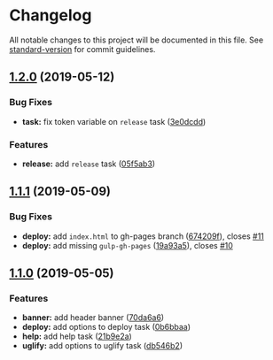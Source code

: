 # Changelog

All notable changes to this project will be documented in this file. See [standard-version](https://github.com/conventional-changelog/standard-version) for commit guidelines.

## [1.2.0](https://github.com/adorade/startit/compare/v1.1.1...v1.2.0) (2019-05-12)


### Bug Fixes

* **task:** fix token variable on `release` task ([3e0dcdd](https://github.com/adorade/startit/commit/3e0dcdd))


### Features

* **release:** add `release` task ([05f5ab3](https://github.com/adorade/startit/commit/05f5ab3))



## [1.1.1](https://github.com/adorade/startit/compare/v1.1.0...v1.1.1) (2019-05-09)


### Bug Fixes

* **deploy:** add `index.html` to gh-pages branch ([674209f](https://github.com/adorade/startit/commit/674209f)), closes [#11](https://github.com/adorade/startit/issues/11)
* **deploy:** add missing `gulp-gh-pages` ([19a93a5](https://github.com/adorade/startit/commit/19a93a5)), closes [#10](https://github.com/adorade/startit/issues/10)



## [1.1.0](https://github.com/adorade/startit/compare/v1.0.0...v1.1.0) (2019-05-05)


### Features

* **banner:** add header banner ([70da6a6](https://github.com/adorade/startit/commit/70da6a6))
* **deploy:** add options to deploy task ([0b6bbaa](https://github.com/adorade/startit/commit/0b6bbaa))
* **help:** add help task ([21b9e2a](https://github.com/adorade/startit/commit/21b9e2a))
* **uglify:** add options to uglify task ([db546b2](https://github.com/adorade/startit/commit/db546b2))
